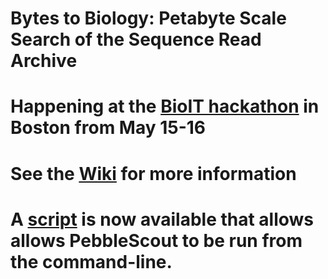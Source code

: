 # Bytes to Biology: Petabyte Scale Search of the Sequence Read Archive

# Happening at the [BioIT hackathon](https://www.bio-itworldexpo.com/fair-data-hackathon) in Boston from May 15-16

# See the [Wiki](https://github.com/ncbi/PSSS-Bytes2Biology/wiki) for more information

# A [script](https://github.com/ncbi/PSSS-Bytes2Biology/tree/main/pebblescout) is now available that allows allows PebbleScout to be run from the command-line.

